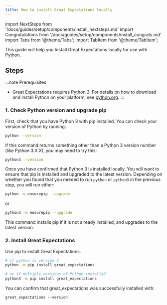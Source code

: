 ```yaml
---
title: How to install Great Expectations locally
---
```

import NextSteps from '/docs/guides/setup/components/install_nextsteps.md'
import Congratulations from '/docs/guides/setup/components/install_congrats.md'
import Tabs from '@theme/Tabs';
import TabItem from '@theme/TabItem';

This guide will help you Install Great Expectations locally for use with Python.

## Steps

:::note Prerequisites
- Great Expectations requires Python 3. For details on how to download and install Python on your platform, see [python.org](https://www.python.org/downloads/).
:::

### 1. Check Python version and upgrade pip

First, check that you have Python 3 with pip installed. You can check your version of Python by running:

```bash
python --version
```

If this command returns something other than a Python 3 version number (like Python 3.X.X), you may need to try this:

```bash
python3 --version
```

Once you have confirmed that Python 3 is installed locally. You will want to ensure that pip is installed and upgraded to the latest version. Depending on whether you found that you needed to run `python` or `python3` in the previous step, you will run either:

```bash
python -m ensurepip --upgrade
```

or

```bash
python3 -m ensurepip --upgrade
```

This command installs pip if it is not already installed, and upgrades to the latest version.

### 2. Install Great Expectations

Use pip to install Great Expectations.

```bash
# if python is version 3
python -m pip install great_expectations

# or if multiple versions of Python installed
python3 -m pip install great_expectations
```

You can confirm that great_expectations was successfully installed with:
```console
great_expectations --version
```

<Congratulations />